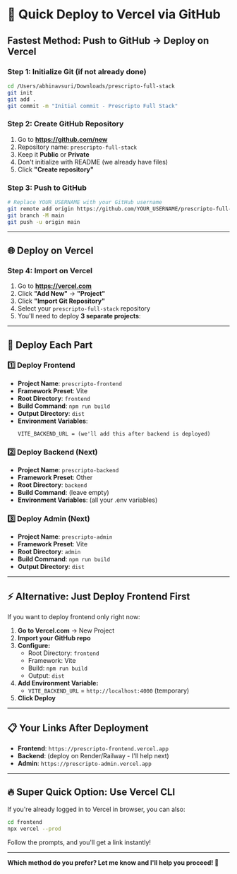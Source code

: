# 🚀 Quick Deploy to Vercel via GitHub

## Fastest Method: Push to GitHub → Deploy on Vercel

### Step 1: Initialize Git (if not already done)
```bash
cd /Users/abhinavsuri/Downloads/prescripto-full-stack
git init
git add .
git commit -m "Initial commit - Prescripto Full Stack"
```

### Step 2: Create GitHub Repository
1. Go to **https://github.com/new**
2. Repository name: `prescripto-full-stack`
3. Keep it **Public** or **Private**
4. Don't initialize with README (we already have files)
5. Click **"Create repository"**

### Step 3: Push to GitHub
```bash
# Replace YOUR_USERNAME with your GitHub username
git remote add origin https://github.com/YOUR_USERNAME/prescripto-full-stack.git
git branch -M main
git push -u origin main
```

---

## 🌐 Deploy on Vercel

### Step 4: Import on Vercel
1. Go to **https://vercel.com**
2. Click **"Add New"** → **"Project"**
3. Click **"Import Git Repository"**
4. Select your `prescripto-full-stack` repository
5. You'll need to deploy **3 separate projects**:

---

## 📁 Deploy Each Part

### 1️⃣ Deploy Frontend
- **Project Name**: `prescripto-frontend`
- **Framework Preset**: Vite
- **Root Directory**: `frontend`
- **Build Command**: `npm run build`
- **Output Directory**: `dist`
- **Environment Variables**:
  ```
  VITE_BACKEND_URL = (we'll add this after backend is deployed)
  ```

### 2️⃣ Deploy Backend (Next)
- **Project Name**: `prescripto-backend`
- **Framework Preset**: Other
- **Root Directory**: `backend`
- **Build Command**: (leave empty)
- **Environment Variables**: (all your .env variables)

### 3️⃣ Deploy Admin (Next)
- **Project Name**: `prescripto-admin`
- **Framework Preset**: Vite
- **Root Directory**: `admin`
- **Build Command**: `npm run build`
- **Output Directory**: `dist`

---

## ⚡ Alternative: Just Deploy Frontend First

If you want to deploy frontend only right now:

1. **Go to Vercel.com** → New Project
2. **Import your GitHub repo**
3. **Configure:**
   - Root Directory: `frontend`
   - Framework: Vite
   - Build: `npm run build`
   - Output: `dist`
4. **Add Environment Variable:**
   - `VITE_BACKEND_URL` = `http://localhost:4000` (temporary)
5. **Click Deploy**

---

## 📋 Your Links After Deployment

- **Frontend**: `https://prescripto-frontend.vercel.app`
- **Backend**: (deploy on Render/Railway - I'll help next)
- **Admin**: `https://prescripto-admin.vercel.app`

---

## 🔥 Super Quick Option: Use Vercel CLI

If you're already logged in to Vercel in browser, you can also:

```bash
cd frontend
npx vercel --prod
```

Follow the prompts, and you'll get a link instantly!

---

**Which method do you prefer? Let me know and I'll help you proceed! 🚀**
